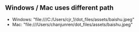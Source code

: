 ## Windows / Mac uses different path
- Windows: "file:///C:/Users/cjr_1/dot_files/assets/baishu.jpeg"
- Mac: "file:///Users/chanjunren/dot_files/assets/baishu.jpeg"
